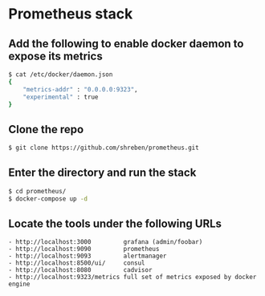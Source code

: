 # Prometheus stack


## Add the following to enable docker daemon to expose its metrics

```bash
$ cat /etc/docker/daemon.json
{
    "metrics-addr" : "0.0.0.0:9323",
    "experimental" : true
}
```

## Clone the repo

```bash
$ git clone https://github.com/shreben/prometheus.git
```

## Enter the directory and run the stack

```bash
$ cd prometheus/
$ docker-compose up -d
```

## Locate the tools under the following URLs

	- http://localhost:3000			grafana (admin/foobar)
	- http://localhost:9090			prometheus
	- http://localhost:9093			alertmanager
	- http://localhost:8500/ui/ 	consul
	- http://localhost:8080			cadvisor
	- http://localhost:9323/metrics full set of metrics exposed by docker engine